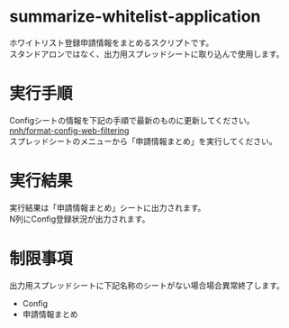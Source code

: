 # summarize-whitelist-application
ホワイトリスト登録申請情報をまとめるスクリプトです。  
スタンドアロンではなく、出力用スプレッドシートに取り込んで使用します。  
# 実行手順
Configシートの情報を下記の手順で最新のものに更新してください。  
[nnh/format-config-web-filtering](https://github.com/nnh/format-config-web-filtering)  
スプレッドシートのメニューから「申請情報まとめ」を実行してください。  
# 実行結果
実行結果は「申請情報まとめ」シートに出力されます。  
N列にConfig登録状況が出力されます。  
# 制限事項
出力用スプレッドシートに下記名称のシートがない場合場合異常終了します。
- Config
- 申請情報まとめ
